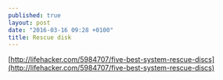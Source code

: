 ```yaml
---
published: true
layout: post
date: "2016-03-16 09:28 +0100"
title: Rescue disk
---
```


[http://lifehacker.com/5984707/five-best-system-rescue-discs](http://lifehacker.com/5984707/five-best-system-rescue-discs)

